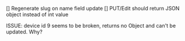 


[] Regenerate slug on name field update
[] PUT/Edit should return JSON object instead of int value

ISSUE:
device id 9 seems to be broken, returns no Object and can't be updated. Why?
